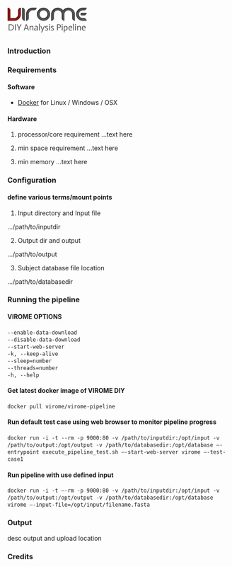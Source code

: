 # ![VIROME DIY Analysis Pipeline](https://github.com/Virome-Collaboration-Group/Virome-Pipeline-Docker/blob/master/assets/img/virome-diy.png)

### Introduction


### Requirements

#### Software
- [Docker](https://docs.docker.com/installation/) for Linux / Windows / OSX

#### Hardware
1. processor/core requirement
...text here

2. min space requirement
...text here

3. min memory
...text here

### Configuration
#### define various terms/mount points
1. Input directory and Input file

.../path/to/inputdir

2. Output dir and output

.../path/to/output

3. Subject database file location

.../path/to/databasedir


### Running the pipeline
#### VIROME OPTIONS
```
--enable-data-download
--disable-data-download
--start-web-server
-k, --keep-alive
--sleep=number
--threads=number
-h, --help
```

#### Get latest docker image of VIROME DIY
```
docker pull virome/virome-pipeline
```

#### Run default test case using web browser to monitor pipeline progress
```
docker run -i -t --rm -p 9000:80 -v /path/to/inputdir:/opt/input -v /path/to/output:/opt/output -v /path/to/databasedir:/opt/database —-entrypoint execute_pipeline_test.sh —-start-web-server virome —-test-case1
```

#### Run pipeline with use defined input
```
docker run -i -t —-rm -p 9000:80 -v /path/to/inputdir:/opt/input -v /path/to/output:/opt/output -v /path/to/databasedir:/opt/database virome —-input-file=/opt/input/filename.fasta
```

### Output
desc output and upload location


### Credits
